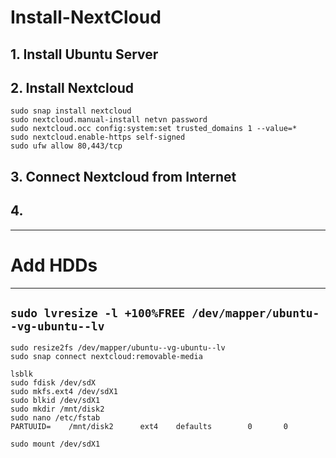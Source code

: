 # Install-NextCloud

## 1. Install Ubuntu Server

## 2. Install Nextcloud
`sudo snap install nextcloud` </br>
`sudo nextcloud.manual-install netvn password` </br>
`sudo nextcloud.occ config:system:set trusted_domains 1 --value=*` </br>
`sudo nextcloud.enable-https self-signed` </br>
`sudo ufw allow 80,443/tcp` </br>

## 3. Connect Nextcloud from Internet

## 4. 










-----
# Add HDDs
---
`sudo lvresize -l +100%FREE /dev/mapper/ubuntu--vg-ubuntu--lv` </br>
---
`sudo resize2fs /dev/mapper/ubuntu--vg-ubuntu--lv` </br>
`sudo snap connect nextcloud:removable-media` </br>

`lsblk` </br>
`sudo fdisk /dev/sdX` </br>
`sudo mkfs.ext4 /dev/sdX1` </br>
`sudo blkid /dev/sdX1` </br>
`sudo mkdir /mnt/disk2` </br>
`sudo nano /etc/fstab` </br>
`PARTUUID=    /mnt/disk2      ext4    defaults        0       0` </br>

`sudo mount /dev/sdX1`


